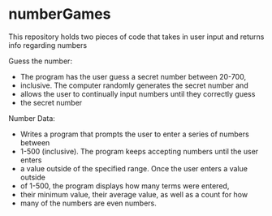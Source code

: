 # numberGames
This repository holds two pieces of code that takes in user input and returns info regarding numbers

Guess the number:
* The program has the user guess a secret number between 20-700, 
 * inclusive. The computer randomly generates the secret number and 
 * allows the user to continually input numbers until they correctly guess 
 * the secret number

Number Data:
 * Writes a program that prompts the user to enter a series of numbers between 
 * 1-500 (inclusive). The program keeps accepting numbers until the user enters 
 * a value outside of the specified range. Once the user enters a value outside 
 * of 1-500, the program displays how many terms were entered, 
 * their minimum value, their average value, as well as a count for how 
 * many of the numbers are even numbers.
